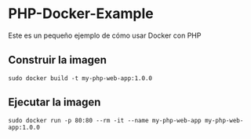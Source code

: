 # PHP-Docker-Example
Este es un pequeño ejemplo de cómo usar Docker con PHP

## Construir la imagen
`sudo docker build -t my-php-web-app:1.0.0`
## Ejecutar la imagen
`sudo docker run -p 80:80 --rm -it --name my-php-web-app my-php-web-app:1.0.0`
